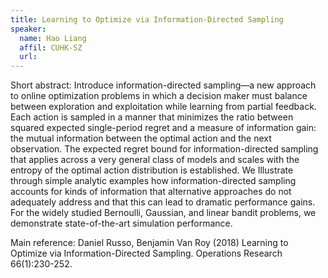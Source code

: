 ```yaml
---
title: Learning to Optimize via Information-Directed Sampling
speaker:
  name: Hao Liang
  affil: CUHK-SZ
  url: 
---
```


Short abstract: Introduce information-directed sampling—a new approach to online optimization
problems in which a decision maker must balance between exploration and exploitation
while learning from partial feedback. Each action is sampled in a manner that
minimizes the ratio between squared expected single-period regret and a measure of information
gain: the mutual information between the optimal action and the next observation.
The expected regret bound for information-directed sampling that applies
across a very general class of models and scales with the entropy of the optimal action
distribution is established.  We Illustrate through simple analytic examples how information-directed
sampling accounts for kinds of information that alternative approaches do not adequately
address and that this can lead to dramatic performance gains. For the widely studied
Bernoulli, Gaussian, and linear bandit problems, we demonstrate state-of-the-art simulation
performance.
 
Main reference: 
Daniel Russo, Benjamin Van Roy (2018) Learning to Optimize via Information-Directed Sampling. Operations Research
66(1):230-252.